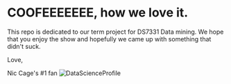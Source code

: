 # COOFEEEEEEE, how we love it.

This repo is dedicated to our term project for  DS7331 Data mining.  We hope that you enjoy the show and hopefully we came up with something that didn't suck.  

Love, 

Nic Cage's #1 fan
![DataScienceProfile](https://github.com/Landcruiser87/Cadc_7331_Project/Data/blob/master/niccage.jpg? "Science!")
